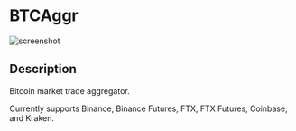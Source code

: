 # BTCAggr

![screenshot](https://i.imgur.com/ugVbqVB.png=457x720)

## Description

Bitcoin market trade aggregator.

Currently supports Binance, Binance Futures, FTX, FTX Futures, Coinbase, and Kraken.  